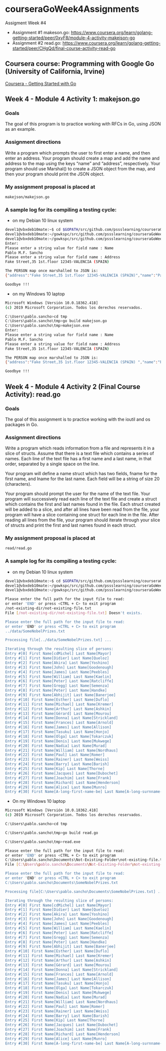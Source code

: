# courseraGoWeek4Assignments
Assigment Week #4 
- Assignment #1 makeson.go: https://www.coursera.org/learn/golang-getting-started/peer/0xyF8/module-4-activity-makejson-go
- Assignment #2 read.go: https://www.coursera.org/learn/golang-getting-started/peer/CHgQd/final-course-activity-read-go

## Coursera course: Programming with Google Go (University of California, Irvine) 

[Coursera - Getting Started with Go](https://www.coursera.org/learn/golang-getting-started/home/welcome)

## Week 4 - Module 4 Activity 1: makejson.go

### Goals

The goal of this program is to practice working with RFCs in Go, using JSON as an example.

### Assignment directions

Write a program which prompts the user to first enter a name, and then enter an address. Your program should create a map and add the name and address to the map using the keys “name” and “address”, respectively. Your program should use Marshal() to create a JSON object from the map, and then your program should print the JSON object.

### My assignment proposal is placed at
```sh
makejson/makejson.go
```

### A sample log for its compiling a testing cycle:

- on my Debian 10 linux system

```sh
devel1@vbxdeb10mate:~$ cd $GOPATH/src/github.com/pssslearning/courseraGoWeek4Assignment/makejson/
devel1@vbxdeb10mate:~/gowkspc/src/github.com/pssslearning/courseraGoWeek4Assignment/makejson$ go build makejson.go 
devel1@vbxdeb10mate:~/gowkspc/src/github.com/pssslearning/courseraGoWeek4Assignment/makejson$ ./makejson 
Enter:
Please enter a string value for field name : Name
Pablo M.F. Sancho
Please enter a string value for field name : Address
Fake Street,35 1st.floor 12345-VALENCIA (SPAIN)  

The PERSON map once marshalled to JSON is:
{"address":"Fake Street,35 1st.floor 12345-VALENCIA (SPAIN)","name":"Pablo M.F. Sancho"}

Goodbye !!!
```

- on my Windows 10 laptop

```sh
Microsoft Windows [Versión 10.0.18362.418]
(c) 2019 Microsoft Corporation. Todos los derechos reservados.

C:\Users\pablo.sancho>cd tmp
C:\Users\pablo.sancho\tmp>go build makejson.go
C:\Users\pablo.sancho\tmp>makejson.exe
Enter:
Please enter a string value for field name : Name
Pablo M.F. Sancho
Please enter a string value for field name : Address
Fake Street,35 1st.floor 12345-VALENCIA (SPAIN)

The PERSON map once marshalled to JSON is:
{"address":"Fake Street,35 1st.floor 12345-VALENCIA (SPAIN) ","name":"Pablo M.F. Sancho"}

Goodbye !!!
```


## Week 4 - Module 4 Activity 2 (Final Course Activity): read.go

### Goals

The goal of this assignment is to practice working with the ioutil and os packages in Go.

### Assignment directions

Write a program which reads information from a file and represents it in a slice of structs. Assume that there is a text file which contains a series of names. Each line of the text file has a first name and a last name, in that order, separated by a single space on the line.

Your program will define a name struct which has two fields, fname for the first name, and lname for the last name. Each field will be a string of size 20 (characters).

Your program should prompt the user for the name of the text file. Your program will successively read each line of the text file and create a struct which contains the first and last names found in the file. Each struct created will be added to a slice, and after all lines have been read from the file, your program will have a slice containing one struct for each line in the file. After reading all lines from the file, your program should iterate through your slice of structs and print the first and last names found in each struct.

### My assignment proposal is placed at
```sh
read/read.go
```

### A sample log for its compiling a testing cycle:

- on my Debian 10 linux system
  
```sh
devel1@vbxdeb10mate:~$ cd $GOPATH/src/github.com/pssslearning/courseraGoWeek4Assignment/read/
devel1@vbxdeb10mate:~/gowkspc/src/github.com/pssslearning/courseraGoWeek4Assignment/read$ go build read.go
devel1@vbxdeb10mate:~/gowkspc/src/github.com/pssslearning/courseraGoWeek4Assignment/read$ ./read

Please enter the full path for the input file to read: 
or enter 'END' or press <CTRL + C> to exit program
/not-existing-dir/not-existing-file.txt
File [/not-existing-dir/not-existing-file.txt] Doesn't exists.

Please enter the full path for the input file to read: 
or enter 'END' or press <CTRL + C> to exit program
../data/SomeNobelPrizes.txt

Processing file[../data/SomeNobelPrizes.txt] ...

Iterating through the resulting slice of persons:
Entry #[0] First Name[cdMichel] Last Name[Mayor]
Entry #[1] First Name[Didier] Last Name[Queloz]
Entry #[2] First Name[Akira] Last Name[Yoshino]
Entry #[3] First Name[John] Last Name[Goodenough]
Entry #[4] First Name[James] Last Name[Peebles]
Entry #[5] First Name[William] Last Name[Kaelin]
Entry #[6] First Name[Peter] Last Name[Ratcliffe]
Entry #[7] First Name[Gregg] Last Name[Semenza]
Entry #[8] First Name[Peter] Last Name[Handke]
Entry #[9] First Name[Abhijit] Last Name[Banerjee]
Entry #[10] First Name[Esther] Last Name[Duflo]
Entry #[11] First Name[Michael] Last Name[Kremer]
Entry #[12] First Name[Arthur] Last Name[Ashkin]
Entry #[13] First Name[Gérard] Last Name[Mourou]
Entry #[14] First Name[Donna] Last Name[Strickland]
Entry #[15] First Name[Frances] Last Name[Arnold]
Entry #[16] First Name[James] Last Name[Allison]
Entry #[17] First Name[Tasuku] Last Name[Honjo]
Entry #[18] First Name[Olga] Last Name[Tokarczuk]
Entry #[19] First Name[Denis] Last Name[Mukwege]
Entry #[20] First Name[Nadia] Last Name[Murad]
Entry #[21] First Name[William] Last Name[Nordhaus]
Entry #[22] First Name[Paul] Last Name[Romer]
Entry #[23] First Name[Rainer] Last Name[Weiss]
Entry #[24] First Name[Barry] Last Name[Barish]
Entry #[25] First Name[Kip] Last Name[Thorne]
Entry #[26] First Name[Jacques] Last Name[Dubochet]
Entry #[27] First Name[Joachim] Last Name[Frank]
Entry #[28] First Name[Richard] Last Name[Henderson]
Entry #[29] First Name[Alice] Last Name[Munro]
Entry #[30] First Name[A-long-first-name-be] Last Name[A-long-surnname-beyo]
```

- On my Windows 10 laptop
  
```sh
Microsoft Windows [Versión 10.0.18362.418]
(c) 2019 Microsoft Corporation. Todos los derechos reservados.

C:\Users\pablo.sancho>cd tmp

C:\Users\pablo.sancho\tmp>go build read.go

C:\Users\pablo.sancho\tmp>read.exe

Please enter the full path for the input file to read:
or enter 'END' or press <CTRL + C> to exit program
C:\Users\pablo.sancho\Documents\Not-Existing-Folder\not-existing-file.txt
File [C:\Users\pablo.sancho\Documents\Not-Existing-Folder\not-existing-file.txt] Doesn't exists.

Please enter the full path for the input file to read:
or enter 'END' or press <CTRL + C> to exit program
C:\Users\pablo.sancho\Documents\SomeNobelPrizes.txt

Processing file[C:\Users\pablo.sancho\Documents\SomeNobelPrizes.txt] ...

Iterating through the resulting slice of persons:
Entry #[0] First Name[cdMichel] Last Name[Mayor]
Entry #[1] First Name[Didier] Last Name[Queloz]
Entry #[2] First Name[Akira] Last Name[Yoshino]
Entry #[3] First Name[John] Last Name[Goodenough]
Entry #[4] First Name[James] Last Name[Peebles]
Entry #[5] First Name[William] Last Name[Kaelin]
Entry #[6] First Name[Peter] Last Name[Ratcliffe]
Entry #[7] First Name[Gregg] Last Name[Semenza]
Entry #[8] First Name[Peter] Last Name[Handke]
Entry #[9] First Name[Abhijit] Last Name[Banerjee]
Entry #[10] First Name[Esther] Last Name[Duflo]
Entry #[11] First Name[Michael] Last Name[Kremer]
Entry #[12] First Name[Arthur] Last Name[Ashkin]
Entry #[13] First Name[Gérard] Last Name[Mourou]
Entry #[14] First Name[Donna] Last Name[Strickland]
Entry #[15] First Name[Frances] Last Name[Arnold]
Entry #[16] First Name[James] Last Name[Allison]
Entry #[17] First Name[Tasuku] Last Name[Honjo]
Entry #[18] First Name[Olga] Last Name[Tokarczuk]
Entry #[19] First Name[Denis] Last Name[Mukwege]
Entry #[20] First Name[Nadia] Last Name[Murad]
Entry #[21] First Name[William] Last Name[Nordhaus]
Entry #[22] First Name[Paul] Last Name[Romer]
Entry #[23] First Name[Rainer] Last Name[Weiss]
Entry #[24] First Name[Barry] Last Name[Barish]
Entry #[25] First Name[Kip] Last Name[Thorne]
Entry #[26] First Name[Jacques] Last Name[Dubochet]
Entry #[27] First Name[Joachim] Last Name[Frank]
Entry #[28] First Name[Richard] Last Name[Henderson]
Entry #[29] First Name[Alice] Last Name[Munro]
Entry #[30] First Name[A-long-first-name-be] Last Name[A-long-surnname-beyo]

```